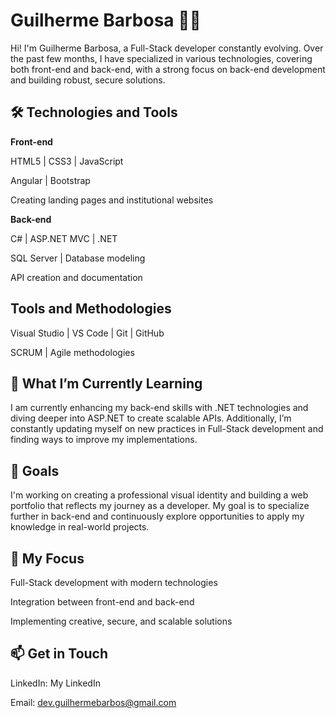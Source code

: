 # Guilherme Barbosa 👨‍💻

Hi! I'm Guilherme Barbosa, a Full-Stack developer constantly evolving. Over the past few months, I have specialized in various technologies, covering both front-end and back-end, with a strong focus on back-end development and building robust, secure solutions.

## 🛠 Technologies and Tools

**Front-end**

HTML5 | CSS3 | JavaScript

Angular | Bootstrap

Creating landing pages and institutional websites


**Back-end**

C# | ASP.NET MVC | .NET

SQL Server | Database modeling

API creation and documentation


## Tools and Methodologies

Visual Studio | VS Code | Git | GitHub

SCRUM | Agile methodologies



## 🌱 What I’m Currently Learning

I am currently enhancing my back-end skills with .NET technologies and diving deeper into ASP.NET to create scalable APIs. Additionally, I’m constantly updating myself on new practices in Full-Stack development and finding ways to improve my implementations.

## 🎯 Goals

I'm working on creating a professional visual identity and building a web portfolio that reflects my journey as a developer. My goal is to specialize further in back-end and continuously explore opportunities to apply my knowledge in real-world projects.

## 🚀 My Focus

Full-Stack development with modern technologies

Integration between front-end and back-end

Implementing creative, secure, and scalable solutions


## 📫 Get in Touch

LinkedIn: My LinkedIn

Email: dev.guilhermebarbos@gmail.com
